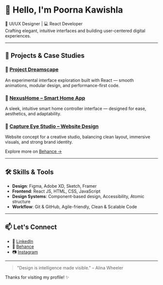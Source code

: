 # 👋 Hello, I'm Poorna Kawishla

🎨 UI/UX Designer | 💻 React Developer  
Crafting elegant, intuitive interfaces and building user-centered digital experiences.

---

## 🚀 Projects & Case Studies

### 🎯 [Project Dreamscape](https://projectdreamscape.netlify.app/)
An experimental interface exploration built with React — smooth animations, modular design, and performance-first code.

### 🧠 [NexusHome – Smart Home App](https://www.behance.net/gallery/224976693/NexusHome-Smart-Home-App)
A sleek, intuitive smart home controller interface — designed for ease, aesthetics, and adaptability.

### 📸 [Capture Eye Studio – Website Design](https://www.behance.net/gallery/209909555/Capture-Eye-Studio-Website-Design)
Website concept for a creative studio, balancing clean layout, immersive visuals, and strong brand identity.

Explore more on [Behance →](https://behance.net/poornakawishla)

---

## 🛠️ Skills & Tools

- **Design**: Figma, Adobe XD, Sketch, Framer
- **Frontend**: React JS, HTML, CSS, JavaScript
- **Design Systems**: Component-based design, Accessibility, Atomic structure
- **Workflow**: Git & GitHub, Agile-friendly, Clean & Scalable Code

---

## 📫 Let's Connect

- 🔗 [LinkedIn](https://www.linkedin.com/in/poornakawishla/)
- 🎨 [Behance](https://www.behance.net/poornakawishla)
- 📷 [Instagram](https://www.instagram.com/poornakawishla)

---

> "Design is intelligence made visible." – Alina Wheeler

Thanks for visiting my profile! ✨
